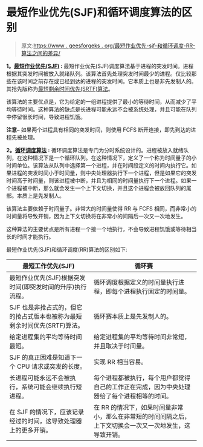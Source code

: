 # 最短作业优先(SJF)和循环调度算法的区别

> 原文:[https://www . geesforgeks . org/最短作业优先-sjf-和循环调度-RR-算法之间的差异/](https://www.geeksforgeeks.org/difference-between-shortest-job-first-sjf-and-round-robin-rr-scheduling-algorithms/)

**1。[最短作业优先(SJF)](https://www.geeksforgeeks.org/program-for-shortest-job-first-or-sjf-cpu-scheduling-set-1-non-preemptive/) :**
最短作业优先(SJF)调度算法基于进程的突发时间。进程根据其突发时间被放入就绪队列。该算法首先处理突发时间最少的进程。仅比较那些在该时间之前存在或已经到达的进程的突发时间。它本质上也是非先发制人的。其抢先版称为[最短剩余时间优先(SRTF)算法](https://www.geeksforgeeks.org/introduction-of-shortest-remaining-time-first-srtf-algorithm/)。

该算法的主要优点是，它为给定的一组进程提供了最小的等待时间，从而减少了平均等待时间。这种算法的缺点是长进程可能永远不会被系统处理，并且可能在队列中停留很长时间，导致进程饥饿。

**注意–**
如果两个进程具有相同的突发时间，则使用 FCFS 断开连接，即先到达的进程先被处理。

**2。[循环调度算法](https://www.geeksforgeeks.org/program-round-robin-scheduling-set-1/) :**
循环调度算法是专门为分时系统设计的。进程被放入就绪队列，在这种情况下是一个循环队列。在这种情况下，定义了一个称为时间量子的小时间单位。该算法从队列中选择第一个进程，并在时间段定义的时间内执行它。如果进程的突发时间小于时间量，则中央处理器执行下一个进程，但是如果它的突发时间高于时间量，则该进程被中断，并且为相同的时间量执行下一个进程。如果一个进程被中断，那么就会发生一个上下文切换，并且这个进程会被放回队列的尾部。本质上是先发制人。

该算法主要依赖于时间量子。非常大的时间量使得 RR 与 FCFS 相同，而非常小的时间量将导致开销，因为上下文切换将在非常小的间隔后一次又一次地发生。

这种算法的主要优点是所有进程一个接一个地执行，不会导致进程饥饿或等待相当长的时间才能执行。

最短作业优先(SJF)和循环调度(RR)算法的区别如下:

| 最短工作优先(SJF) | 循环赛 |
| --- | --- |
| 最短作业优先(SJF)根据突发时间(即突发时间的升序)执行流程。 | 循环调度根据定义的时间量执行进程，即每个进程执行固定的时间量。 |
| SJF 也是非抢占式的，但它的抢占式版本也被称为最短剩余时间优先(SRTF)算法。 | 循环赛本质上是先发制人的。 |
| 给定进程集的平均等待时间最短。 | 给定进程集的平均等待时间非常短，并且取决于时间量。 |
| SJF 的真正困难是知道下一个 CPU 请求或突发的长度。 | 实现 RR 相当容易。 |
| 长进程可能永远不会被执行，系统可能会继续执行短进程。 | 每个进程都被执行，每个用户都觉得自己的工作正在完成，因为中央处理器给了每个进程相等的时间。 |
| 在 SJF 的情况下，应该记录经过的时间，这导致处理器上的更多开销。 | 在 RR 的情况下，如果时间量非常小，那么在非常短的时间间隔之后，上下文切换会一次又一次地发生，这导致开销。 |